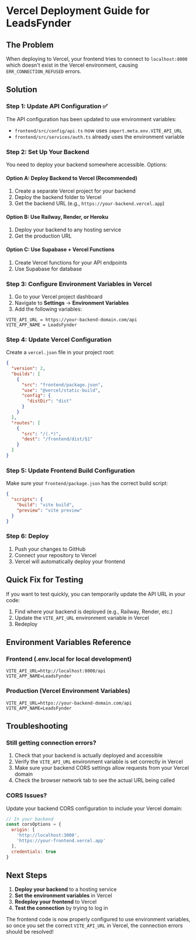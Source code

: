 # Vercel Deployment Guide for LeadsFynder

## The Problem
When deploying to Vercel, your frontend tries to connect to `localhost:8000` which doesn't exist in the Vercel environment, causing `ERR_CONNECTION_REFUSED` errors.

## Solution

### Step 1: Update API Configuration ✅
The API configuration has been updated to use environment variables:
- `frontend/src/config/api.ts` now uses `import.meta.env.VITE_API_URL`
- `frontend/src/services/auth.ts` already uses the environment variable

### Step 2: Set Up Your Backend
You need to deploy your backend somewhere accessible. Options:

#### Option A: Deploy Backend to Vercel (Recommended)
1. Create a separate Vercel project for your backend
2. Deploy the backend folder to Vercel
3. Get the backend URL (e.g., `https://your-backend.vercel.app`)

#### Option B: Use Railway, Render, or Heroku
1. Deploy your backend to any hosting service
2. Get the production URL

#### Option C: Use Supabase + Vercel Functions
1. Create Vercel functions for your API endpoints
2. Use Supabase for database

### Step 3: Configure Environment Variables in Vercel

1. Go to your Vercel project dashboard
2. Navigate to **Settings** → **Environment Variables**
3. Add the following variables:

```
VITE_API_URL = https://your-backend-domain.com/api
VITE_APP_NAME = LeadsFynder
```

### Step 4: Update Vercel Configuration

Create a `vercel.json` file in your project root:

```json
{
  "version": 2,
  "builds": [
    {
      "src": "frontend/package.json",
      "use": "@vercel/static-build",
      "config": {
        "distDir": "dist"
      }
    }
  ],
  "routes": [
    {
      "src": "/(.*)",
      "dest": "/frontend/dist/$1"
    }
  ]
}
```

### Step 5: Update Frontend Build Configuration

Make sure your `frontend/package.json` has the correct build script:

```json
{
  "scripts": {
    "build": "vite build",
    "preview": "vite preview"
  }
}
```

### Step 6: Deploy

1. Push your changes to GitHub
2. Connect your repository to Vercel
3. Vercel will automatically deploy your frontend

## Quick Fix for Testing

If you want to test quickly, you can temporarily update the API URL in your code:

1. Find where your backend is deployed (e.g., Railway, Render, etc.)
2. Update the `VITE_API_URL` environment variable in Vercel
3. Redeploy

## Environment Variables Reference

### Frontend (.env.local for local development)
```env
VITE_API_URL=http://localhost:8000/api
VITE_APP_NAME=LeadsFynder
```

### Production (Vercel Environment Variables)
```env
VITE_API_URL=https://your-backend-domain.com/api
VITE_APP_NAME=LeadsFynder
```

## Troubleshooting

### Still getting connection errors?
1. Check that your backend is actually deployed and accessible
2. Verify the `VITE_API_URL` environment variable is set correctly in Vercel
3. Make sure your backend CORS settings allow requests from your Vercel domain
4. Check the browser network tab to see the actual URL being called

### CORS Issues?
Update your backend CORS configuration to include your Vercel domain:

```javascript
// In your backend
const corsOptions = {
  origin: [
    'http://localhost:3000',
    'https://your-frontend.vercel.app'
  ],
  credentials: true
}
```

## Next Steps

1. **Deploy your backend** to a hosting service
2. **Set the environment variables** in Vercel
3. **Redeploy your frontend** to Vercel
4. **Test the connection** by trying to log in

The frontend code is now properly configured to use environment variables, so once you set the correct `VITE_API_URL` in Vercel, the connection errors should be resolved!
